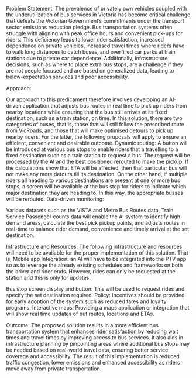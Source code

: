 Problem Statement:
The prevalence of privately own vehicles coupled with the underutilization of bus services in Victoria has become critical challenge that defeats the Victorian Government’s commitments under the transport sector emissions reduction pledge. Bus transportation systems often struggle with aligning with peak office hours and convenient pick-ups for riders. This deficiency leads to lower rider satisfaction, increased dependence on private vehicles, increased travel times where riders have to walk long distances to catch buses, and overfilled car parks at train stations due to private car dependence. Additionally, infrastructure decisions, such as where to place extra bus stops, are a challenge if they are not people focused and are based on generalized data, leading to below-expectation services and poor accessibility.

Approach:

Our approach to this predicament therefore involves developing an AI-driven application that adjusts bus routes in real time to pick up riders from nearby locations while ensuring that the bus still arrives at its fixed destination, such as a train station, on time. In this solution, there are two categories of buses, that is, those that will still follow the prescribed route from VicRoads, and those that will make optimised detours to pick up nearby riders. For the latter, the following proposals will apply to ensure an efficient, convenient and desirable outcome.
Dynamic routing:
A button will be introduced at various bus stops to enable riders that a travelling to a fixed destination such as a train station to request a bus. The request will be processed by the AI and the best positioned rerouted to make the pickup. If the calculations show that ETA will be affected, then that particular bus will not make any more detours till its destination.
On the other hand, if multiple riders all heading to various destinations are present at one or more bus stops, a screen will be available at the bus stop for riders to indicate which major destination they are heading to. In this way, the appropriate busses will be rerouted.
Data-driven monitoring:

Various datasets such as the VISTA and Metro Bus Routes data, Train Service Passenger counts data will enable the AI system to identify high-demand areas, calculate the best pick pickup points, and adjusts routes in real-time to balance rider demand, convenience and timely arrival at the set destination.

Infrastructure and Resources: 
The following infrastructure and resources will need to be available for the proper implementation of this solution. That is,
Mobile app Integration: an AI will have to be integrated into the PTV app so as to leverage the already existing schedules and frameworks on both the driver and rider ends. However, rides can only be requested at the station and this is only for updates.

Bus stop screen display and button: This will be used to request rides and specify the set destination required.
Policy: Incentives should be provided for early adoption of the system such as reduced fares and loyalty programs.
Interactive maps: Providing a maps application or integration that will show real time updates of but routes, locations and ETAs.

Outcome: 
The proposed solution results in a more efficient bus transportation system that enhances rider satisfaction by reducing wait times and travel times by improving access to bus services. It also aids in infrastructure planning by pinpointing areas where additional bus stops may be needed based on real-world travel data, ensuring better service coverage and accessibility. The result of this implementation is reduced traffic congestion, lower emissions and enhanced accessibility as riders move away from private transportation. 
